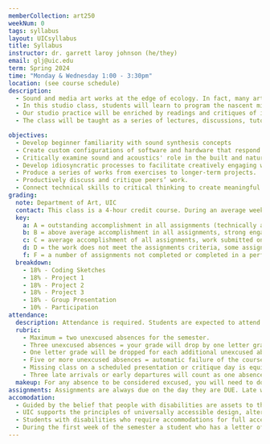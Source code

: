 ```yaml
---
memberCollection: art250
weekNum: 0
tags: syllabus
layout: UICsyllabus
title: Syllabus
instructor: dr. garrett laroy johnson (he/they)
email: glj@uic.edu
term: Spring 2024
time: "Monday & Wednesday 1:00 - 3:30pm"
location: (see course schedule)
description:
  - Sound and media art works at the edge of ecology. In fact, many artist and theorists are interested in how media and sound themselves are part of ecology.
  - In this studio class, students will learn to program the nascent microcomputer Daisy. We will program Daisy ourselves using a patcher style visual programming language called Gen~ built inside of the sound program MaxMSP. Connecting potentiometers and LEDs we will work to create synthesizers for performances we design in response to natural and built environments. With compact microphones, light sensors, and speakers, we will create responsive media systems that form feedback loops with the surrounding ecology.
  - Our studio practice will be enriched by readings and critiques of important artists working in this field, such as David Dunn, Hildegard von Westerkamp, Lauren Sarah Hayes, Francisco Lopez, among others.
  - The class will be taught as a series of lectures, discussions, tutorials, project work, and student critiques.

objectives:
  - Develop beginner familiarity with sound synthesis concepts
  - Create custom configurations of software and hardware that respond artfully to a given site 
  - Critically examine sound and acoustics' role in the built and natural environment 
  - Develop idiosyncratic processes to facilitate creatively engaging with computation
  - Produce a series of works from exercises to longer-term projects.
  - Productively discuss and critique peers’ work.
  - Connect technical skills to critical thinking to create meaningful artistic compositions.
grading:
  note: Department of Art, UIC
  contact: This class is a 4-hour credit course. During an average week, you will be expected to spend 3-5 hours on homework per class. Homework will primarily consist of assignment completions, project development, project documentation, and written assignments. See the UIC Contact / Credit hour policy for a detailed explanation for how homework time is calculated on a per-credit-hour basis.
  key:
    a: A = outstanding accomplishment in all assignments (technically and conceptually), excellent engagement with ideas and materials, excellent participation in classroom community (vocal, inquisitive, and ALWAYS thoughtful), full attendance, exceptional progress in artistic process
    b: B = above average accomplishment in all assignments, strong engagement with ideas and materials, work falls short of fully embodying the initial conceptual or formal impetus. during class, you are invested when you choose, but lack the rigor to ALWAYS be present in class. full attendance and above average progress
    c: C = average accomplishment of all assignments, work submitted on time, some engagement with ideas and materials, some participation in classroom community, full attendance, average progress, Student shows lack of motivation and interest in thoroughly developing their skills as an artist, student, and citizen.
    d: D = the work does not meet the assignments criteria, some assignments not completed or completed in a perfunctory manner, little engagement with ideas and materials, irregular or damaging participation in classroom community, irregular attendance, minimal progress
    f: F = a number of assignments not completed or completed in a perfunctory manner, little or no evidence of engagement with ideas and materials, lack of participation in classroom community, failure to arrive prepared for class routinely, irregular attendance, little or no evidence of progress
  breakdown:
    - 18% - Coding Sketches
    - 18% - Project 1
    - 18% - Project 2
    - 18% - Project 3
    - 18% - Group Presentation
    - 10% - Participation
attendance:
  description: Attendance is required. Students are expected to attend all classes and be present for the full duration of each class. In class time is for instruction. When possible, instructors will make time for students to work independently on projects. Unless special permission is granted by the instructor, students are required to remain in class during this independent work time. Announcements and directions will be given at the beginning of class so it is important that you arrive on time. Absences, late arrivals, and leaving class early will reflect negatively on your grade. Communicate with your instructors if there are serious or extenuating circumstances that prevent you from arriving on time or from participating fully. Be prepared to present a doctor’s note if an absence is due to illness.
  rubric:
    - Maximum = two unexcused absences for the semester.
    - Three unexcused absences = your grade will drop by one letter grade.
    - One letter grade will be dropped for each additional unexcused absence.
    - Five or more unexcused absences = automatic failure of the course.
    - Missing class on a scheduled presentation or critique day is equivalent to not having your work ready. - It will result in a failing grade for that assignment.
    - Three late arrivals or early departures will count as one absence.
  makeup: For any absence to be considered excused, you will need to document 2 hours research, coding, or otherwise experimenting with creative code. Documentation can be a PDF that logs every 15 minutes with links to tutorials, coding screen shots, or similar.  
assignments: Assignments are always due on the day they are DUE. Late work is not acceptable because of the fact that in-class activities are often closely tied to sharing and discussing assignments. Late work undermines your own learning as well as the learning community of the class as a whole.
accomodation:
  - Guided by the belief that people with disabilities are assets to the University, UIC is committed to full inclusion and participation of people with disabilities in all aspects of university life. We seek to provide an academic, social, and physical environment that makes disabled people integral to the diversity of perspectives that is vital to an academic community.
  - UIC supports the principles of universally accessible design, alternative communication formats, and the expression of disability community and pride. At all levels of the University, UIC promotes equal opportunity, fair treatment, and the elimination of barriers for qualified individuals with disabilities.
  - Students with disabilities who require accommodations for full access and participation in UIC Programs must be registered with the Disability Resource Center (DRC). Please contact DRC at (312) 413-2183 (voice) or (312) 413- 0123 (TDD).
  - During the first week of the semester a student who has a letter of accommodation (LOA) for any type of disability MUST schedule a meeting with their instructor(s) so that you may create + agree upon a clear plan for implementing accommodations.
---
```

